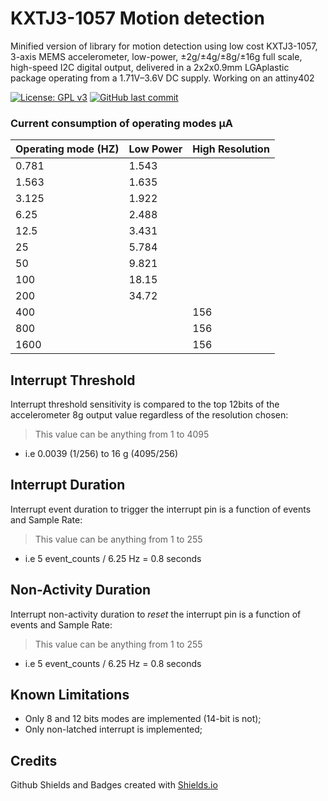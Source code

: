 # KXTJ3-1057 Motion detection

Minified version of library for motion detection using low cost KXTJ3-1057, 3-axis MEMS accelerometer, low-power, ±2g/±4g/±8g/±16g full scale, high-speed I2C digital output, delivered in a 2x2x0.9mm LGAplastic package operating from a 1.71V–3.6V DC supply. Working on an attiny402

[![License: GPL v3](https://img.shields.io/badge/License-MIT-green.svg)](https://github.com/jasdoge/KXTJ3-Min/blob/master/LICENSE)
[![GitHub last commit](https://img.shields.io/github/last-commit/jasdoge/KXTJ3-Min.svg?style=social)](https://github.com/jasdoge/KXTJ3-Min)

###  Current consumption of operating modes μA

Operating mode (HZ) | Low Power | High Resolution
----------------|-------------------|-----------
0.781|1.543|
1.563|1.635|
3.125|1.922|
6.25|2.488|
12.5|3.431|
25|5.784|
50|9.821|
100|18.15|
200|34.72|
400||156
800||156
1600||156

## Interrupt Threshold

Interrupt threshold sensitivity is compared to the top 12bits of the accelerometer 8g output value regardless of the resolution chosen:

> This value can be anything from 1 to 4095

* i.e 0.0039 (1/256) to 16 g (4095/256)

## Interrupt Duration

Interrupt event duration to trigger the interrupt pin is a function of events and Sample Rate:

> This value can be anything from 1 to 255

* i.e 5 event_counts / 6.25 Hz = 0.8 seconds

## Non-Activity Duration

Interrupt non-activity duration to *reset* the interrupt pin is a function of events and Sample Rate:

> This value can be anything from 1 to 255

* i.e 5 event_counts / 6.25 Hz = 0.8 seconds

## Known Limitations

* Only 8 and 12 bits modes are implemented (14-bit is not);
* Only non-latched interrupt is implemented;

## Credits

Github Shields and Badges created with [Shields.io](https://github.com/badges/shields/)